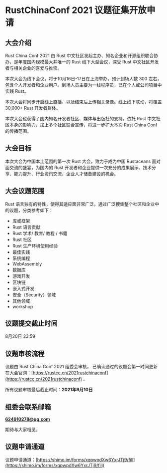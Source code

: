 # RustChinaConf 2021 议题征集开放申请

## 大会介绍

Rust China Conf 2021 由 Rust 中文社区发起主办、知名企业和开源组织联合协办，是年度国内规模最大并唯一的 Rust 线下大型会议，深受 Rust 中文社区开发者与相关企业的喜爱与推崇。

本次大会为线下会议，将于10月16日-17日在上海举办，预计到场人数 300 左右，包含个人开发者和企业用户。到场人员主要为一线程序员，已在个人或公司项目中实践 Rust。

本次大会将同步开启线上直播、以及结束后上传相关录像。线上线下联动，将覆盖 30,000+ Rust 开发者群体。

本次大会也获得了国内知名开发者社区、媒体与出版社的支持。依托 Rust 中文社区本身的影响力，加上多个社区联合宣传，将进一步扩大本次 Rust China Conf 的传播范围。

## 大会目标


本次大会为中国本土范围的第一次 Rust 大会，致力于成为中国 Rustaceans 面对面交流的盛宴，为国内的 Rust 开发者和企业提供一次充分的成果展示、技术分享、能力提升、行业资讯交流、企业人才储备建设的机会。

## 大会议题范围


Rust 语言独有的特性，使得其适应面非常广泛，通过广泛搜集整个社区和企业中的议题，分类参考如下：

- 库或框架
- Rust 语言贡献
- Rust 学术/ 教育/ 教程 / 书籍
- Rust 社区
- Rust 生产环境使用经验
- 最佳实践
- 系统编程
- WebAssembly
- 数据库
- 游戏开发
- 区块链
- 嵌入式开发
- 安全（Security）领域
- 其他领域
- workshop

## 议题提交截止时间

8月20日 23:59

## 议题审核流程

议题由 Rust China Conf 2021 组委会审核， 已确认通过的议题会第一时间更新在大会官网：[https://rustcc.cn/2021rustchinaconf](https://rustcc.cn/2021rustchinaconf)  。

所有议题审核最后截止时间：**2021年9月10日**

## 组委会联系邮箱

**624910278@qq.com**

期待与大家相见。

## 议题申请通道

议题申请通道：[https://shimo.im/forms/xqpwpdXw6YxrJTj9/fill](https://shimo.im/forms/xqpwpdXw6YxrJTj9/fill)
